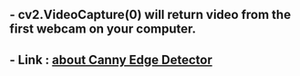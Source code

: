 
## -    cv2.VideoCapture(0)  will return video from the first webcam on your computer.

## -    Link : [about Canny Edge Detector](https://docs.opencv.org/3.4/da/d5c/tutorial_canny_detector.html)